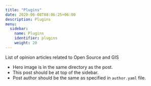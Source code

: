 ```yaml
---
title: "Plugins"
date: 2020-06-08T08:06:25+06:00
description: Plugins
menu:
  sidebar:
    name: Plugins
    identifier: plugins
    weight: 20
---
```


List of opinion articles related to Open Source and GIS

- Hero image is in the same directory as the post.
- This post should be at top of the sidebar.
- Post author should be the same as specified in `author.yaml` file.
